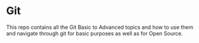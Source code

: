 # Git
This repo contains all the Git Basic to Advanced topics and how to use them and navigate through git for basic purposes as well as for Open Source.